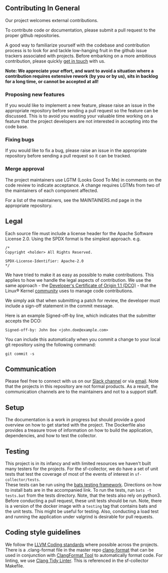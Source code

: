 ## Contributing In General
Our project welcomes external contributions. 

To contribute code or documentation, please submit a pull request to the proper github repositories.

A good way to familiarize yourself with the codebase and contribution process is
to look for and tackle low-hanging fruit in the github issue trackers associated with projects.
Before embarking on a more ambitious contribution, please quickly [get in touch](#communication) with us.

**Note: We appreciate your effort, and want to avoid a situation where a contribution
requires extensive rework (by you or by us), sits in backlog for a long time, or
cannot be accepted at all!**

### Proposing new features

If you would like to implement a new feature, please raise an issue in the appropriate repository
before sending a pull request so the feature can be discussed. This is to avoid
you wasting your valuable time working on a feature that the project developers
are not interested in accepting into the code base.

### Fixing bugs

If you would like to fix a bug, please raise an issue in the appropriate repository before sending a
pull request so it can be tracked.

### Merge approval

The project maintainers use LGTM (Looks Good To Me) in comments on the code
review to indicate acceptance. A change requires LGTMs from two of the
maintainers of each component affected.

For a list of the maintainers, see the MAINTAINERS.md page in the appropriate repository.

## Legal

Each source file must include a license header for the Apache
Software License 2.0. Using the SPDX format is the simplest approach.
e.g.

```
/*
Copyright <holder> All Rights Reserved.

SPDX-License-Identifier: Apache-2.0
*/
```

We have tried to make it as easy as possible to make contributions. This
applies to how we handle the legal aspects of contribution. We use the
same approach - the [Developer's Certificate of Origin 1.1 (DCO)](https://github.com/hyperledger/fabric/blob/master/docs/source/DCO1.1.txt) - that the Linux® Kernel [community](https://elinux.org/Developer_Certificate_Of_Origin)
uses to manage code contributions.

We simply ask that when submitting a patch for review, the developer
must include a sign-off statement in the commit message.

Here is an example Signed-off-by line, which indicates that the
submitter accepts the DCO:

```
Signed-off-by: John Doe <john.doe@example.com>
```

You can include this automatically when you commit a change to your
local git repository using the following command:

```
git commit -s
```

## Communication
Please feel free to connect with us on our [Slack channel](https://join.slack.com/t/sysflow-telemetry/shared_invite/enQtODA5OTA3NjE0MTAzLTlkMGJlZDQzYTc3MzhjMzUwNDExNmYyNWY0NWIwODNjYmRhYWEwNGU0ZmFkNGQ2NzVmYjYxMWFjYTM1MzA5YWQ) or
via [email](mailto:sysflow@us.ibm.com). Note that the projects in this repository are not formal products. As a result, the communication channels are to the maintainers and not to a support staff.

## Setup

The documentation is a work in progress but should provide a good overview on how to get started with the project.  The Dockerfile also provides a treasure trove of information
on how to build the application, dependencies, and how to test the collector. 

## Testing

This project is in its infancy and with limited resources we haven't built many testers for the projects.  For the sf-collector, we do have a set of unit tests that test the coverage of most of the events of interest in `sf-collector/tests`.   
These tests can be run using the [bats testing framework](https://github.com/bats-core/bats-core).   Directions on how to install bats are in the accompanied link.    To run the tests, run `bats -t tests.bat` from the tests directory.  Note,
that the tests also rely on python3. Before conducting a pull request, these unit tests should be run.  Note, there is a version of the docker image with a `testing` tag that contains bats and the unit tests.   This might be useful for testing.
Also, conducting a load test and running the application under valgrind is desirable for pull requests. 


## Coding style guidelines
We follow the [LLVM Coding standards](https://llvm.org/docs/CodingStandards.html) where possible across the projects.   There is a .clang-format file in the master repo [clang-format](https://github.com/sysflow-telemetry/sf-collector/blob/master/src/.clang-format) that can be used in conjunction with [ClangFormat Tool](https://clang.llvm.org/docs/ClangFormat.html) to automatically format code. For linting,
we use [Clang Tidy Linter](https://clang.llvm.org/extra/clang-tidy/).  This is referenced in the sf-collector Makefile.
